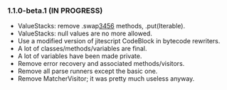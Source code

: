 ### 1.1.0-beta.1 (IN PROGRESS)

* ValueStacks: remove .swap[3456]() methods, .put(Iterable).
* ValueStacks: null values are no more allowed.
* Use a modified version of jitescript CodeBlock in bytecode rewriters.
* A lot of classes/methods/variables are final.
* A lot of variables have been made private.
* Remove error recovery and associated methods/visitors.
* Remove all parse runners except the basic one.
* Remove MatcherVisitor; it was pretty much useless anyway.

